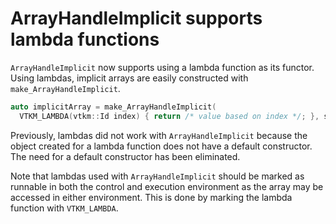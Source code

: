 # ArrayHandleImplicit supports lambda functions

`ArrayHandleImplicit` now supports using a lambda function as its functor.
Using lambdas, implicit arrays are easily constructed with
`make_ArrayHandleImplicit`.

``` cpp
auto implicitArray = make_ArrayHandleImplicit(
  VTKM_LAMBDA(vtkm::Id index) { return /* value based on index */; }, size);
```

Previously, lambdas did not work with `ArrayHandleImplicit` because the
object created for a lambda function does not have a default constructor.
The need for a default constructor has been eliminated.

Note that lambdas used with `ArrayHandleImplicit` should be marked as
runnable in both the control and execution environment as the array may be
accessed in either environment. This is done by marking the lambda function
with `VTKM_LAMBDA`.
